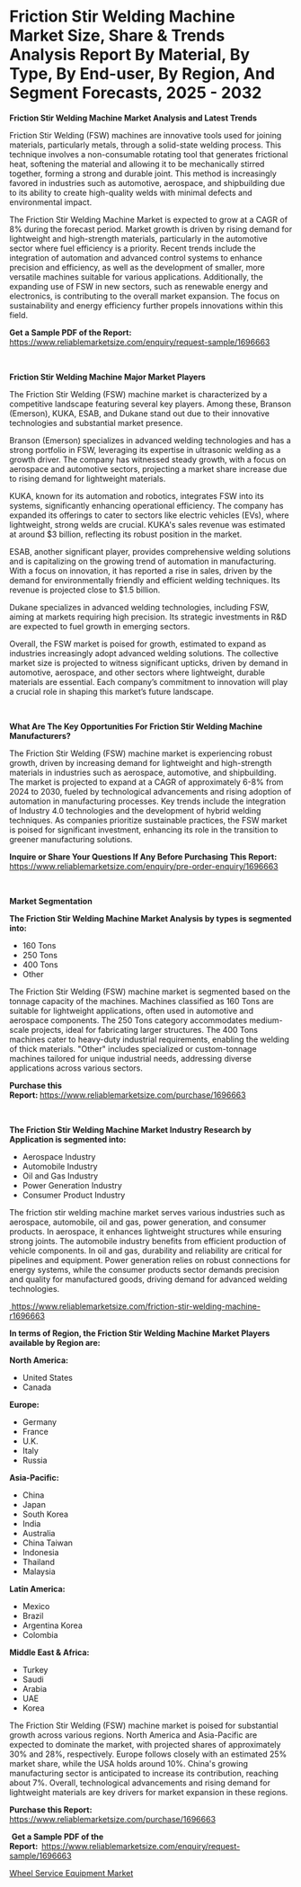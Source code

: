 <p><h1>Friction Stir Welding Machine Market Size, Share & Trends Analysis Report By Material, By Type, By End-user, By Region, And Segment Forecasts, 2025 - 2032</h1></p><p><strong>Friction Stir Welding Machine Market Analysis and Latest Trends</strong></p>
<p><p>Friction Stir Welding (FSW) machines are innovative tools used for joining materials, particularly metals, through a solid-state welding process. This technique involves a non-consumable rotating tool that generates frictional heat, softening the material and allowing it to be mechanically stirred together, forming a strong and durable joint. This method is increasingly favored in industries such as automotive, aerospace, and shipbuilding due to its ability to create high-quality welds with minimal defects and environmental impact.</p><p>The Friction Stir Welding Machine Market is expected to grow at a CAGR of 8% during the forecast period. Market growth is driven by rising demand for lightweight and high-strength materials, particularly in the automotive sector where fuel efficiency is a priority. Recent trends include the integration of automation and advanced control systems to enhance precision and efficiency, as well as the development of smaller, more versatile machines suitable for various applications. Additionally, the expanding use of FSW in new sectors, such as renewable energy and electronics, is contributing to the overall market expansion. The focus on sustainability and energy efficiency further propels innovations within this field.</p></p>
<p><strong>Get a Sample PDF of the Report:&nbsp;</strong> <a href="https://www.reliablemarketsize.com/enquiry/request-sample/1696663?utm_campaign=2457&utm_medium=2&utm_source=Github&utm_content=ia&utm_term=11042025&utm_id=friction-stir-welding-machine">https://www.reliablemarketsize.com/enquiry/request-sample/1696663</a></p>
<p>&nbsp;</p>
<p><strong>Friction Stir Welding Machine Major Market Players</strong></p>
<p><p>The Friction Stir Welding (FSW) machine market is characterized by a competitive landscape featuring several key players. Among these, Branson (Emerson), KUKA, ESAB, and Dukane stand out due to their innovative technologies and substantial market presence.</p><p>Branson (Emerson) specializes in advanced welding technologies and has a strong portfolio in FSW, leveraging its expertise in ultrasonic welding as a growth driver. The company has witnessed steady growth, with a focus on aerospace and automotive sectors, projecting a market share increase due to rising demand for lightweight materials.</p><p>KUKA, known for its automation and robotics, integrates FSW into its systems, significantly enhancing operational efficiency. The company has expanded its offerings to cater to sectors like electric vehicles (EVs), where lightweight, strong welds are crucial. KUKA's sales revenue was estimated at around $3 billion, reflecting its robust position in the market.</p><p>ESAB, another significant player, provides comprehensive welding solutions and is capitalizing on the growing trend of automation in manufacturing. With a focus on innovation, it has reported a rise in sales, driven by the demand for environmentally friendly and efficient welding techniques. Its revenue is projected close to $1.5 billion.</p><p>Dukane specializes in advanced welding technologies, including FSW, aiming at markets requiring high precision. Its strategic investments in R&D are expected to fuel growth in emerging sectors.</p><p>Overall, the FSW market is poised for growth, estimated to expand as industries increasingly adopt advanced welding solutions. The collective market size is projected to witness significant upticks, driven by demand in automotive, aerospace, and other sectors where lightweight, durable materials are essential. Each company’s commitment to innovation will play a crucial role in shaping this market’s future landscape.</p></p>
<p>&nbsp;</p>
<p><strong>What Are The Key Opportunities For Friction Stir Welding Machine Manufacturers?</strong></p>
<p><p>The Friction Stir Welding (FSW) machine market is experiencing robust growth, driven by increasing demand for lightweight and high-strength materials in industries such as aerospace, automotive, and shipbuilding. The market is projected to expand at a CAGR of approximately 6-8% from 2024 to 2030, fueled by technological advancements and rising adoption of automation in manufacturing processes. Key trends include the integration of Industry 4.0 technologies and the development of hybrid welding techniques. As companies prioritize sustainable practices, the FSW market is poised for significant investment, enhancing its role in the transition to greener manufacturing solutions.</p></p>
<p><strong>Inquire or Share Your Questions If Any Before Purchasing This Report:</strong> <a href="https://www.reliablemarketsize.com/enquiry/pre-order-enquiry/1696663?utm_campaign=2457&utm_medium=2&utm_source=Github&utm_content=ia&utm_term=11042025&utm_id=friction-stir-welding-machine">https://www.reliablemarketsize.com/enquiry/pre-order-enquiry/1696663</a></p>
<p>&nbsp;</p>
<p><strong>Market Segmentation</strong></p>
<p><strong>The Friction Stir Welding Machine Market Analysis by types is segmented into:</strong></p>
<p><ul><li>160 Tons</li><li>250 Tons</li><li>400 Tons</li><li>Other</li></ul></p>
<p><p>The Friction Stir Welding (FSW) machine market is segmented based on the tonnage capacity of the machines. Machines classified as 160 Tons are suitable for lightweight applications, often used in automotive and aerospace components. The 250 Tons category accommodates medium-scale projects, ideal for fabricating larger structures. The 400 Tons machines cater to heavy-duty industrial requirements, enabling the welding of thick materials. "Other" includes specialized or custom-tonnage machines tailored for unique industrial needs, addressing diverse applications across various sectors.</p></p>
<p><strong>Purchase this Report:&nbsp;</strong><a href="https://www.reliablemarketsize.com/purchase/1696663?utm_campaign=2457&utm_medium=2&utm_source=Github&utm_content=ia&utm_term=11042025&utm_id=friction-stir-welding-machine">https://www.reliablemarketsize.com/purchase/1696663</a></p>
<p>&nbsp;</p>
<p><strong>The Friction Stir Welding Machine Market Industry Research by Application is segmented into:</strong></p>
<p><ul><li>Aerospace Industry</li><li>Automobile Industry</li><li>Oil and Gas Industry</li><li>Power Generation Industry</li><li>Consumer Product Industry</li></ul></p>
<p><p>The friction stir welding machine market serves various industries such as aerospace, automobile, oil and gas, power generation, and consumer products. In aerospace, it enhances lightweight structures while ensuring strong joints. The automobile industry benefits from efficient production of vehicle components. In oil and gas, durability and reliability are critical for pipelines and equipment. Power generation relies on robust connections for energy systems, while the consumer products sector demands precision and quality for manufactured goods, driving demand for advanced welding technologies.</p></p>
<p><a href="https://www.reliablemarketsize.com/friction-stir-welding-machine-r1696663?utm_campaign=2457&utm_medium=2&utm_source=Github&utm_content=ia&utm_term=11042025&utm_id=friction-stir-welding-machine">&nbsp;https://www.reliablemarketsize.com/friction-stir-welding-machine-r1696663</a></p>
<p><strong>In terms of Region, the Friction Stir Welding Machine Market Players available by Region are:</strong></p>
<p>
    <p> <strong> North America: </strong>
        <ul>
            <li>United States</li>
            <li>Canada</li>
        </ul>
        </p> 
    <p> <strong> Europe: </strong>
        <ul>
            <li>Germany</li>
            <li>France</li>
            <li>U.K.</li>
            <li>Italy</li>
            <li>Russia</li>
        </ul>
        </p> 
    <p> <strong> Asia-Pacific: </strong>
        <ul>
            <li>China</li>
            <li>Japan</li>
            <li>South Korea</li>
            <li>India</li>
            <li>Australia</li>
            <li>China Taiwan</li>
            <li>Indonesia</li>
            <li>Thailand</li>
            <li>Malaysia</li>
        </ul>
        </p> 
    <p> <strong> Latin America: </strong>
        <ul>
            <li>Mexico</li>
            <li>Brazil</li>
            <li>Argentina Korea</li>
            <li>Colombia</li>
        </ul>
        </p> 
    <p> <strong> Middle East & Africa: </strong>
        <ul>
            <li>Turkey</li>
            <li>Saudi</li>
            <li>Arabia</li>
            <li>UAE</li>
            <li>Korea</li>
        </ul>
    </p>
    </p>
<p><p>The Friction Stir Welding (FSW) machine market is poised for substantial growth across various regions. North America and Asia-Pacific are expected to dominate the market, with projected shares of approximately 30% and 28%, respectively. Europe follows closely with an estimated 25% market share, while the USA holds around 10%. China's growing manufacturing sector is anticipated to increase its contribution, reaching about 7%. Overall, technological advancements and rising demand for lightweight materials are key drivers for market expansion in these regions.</p></p>
<p><strong>Purchase this Report: </strong><a href="https://www.reliablemarketsize.com/purchase/1696663?utm_campaign=2457&utm_medium=2&utm_source=Github&utm_content=ia&utm_term=11042025&utm_id=friction-stir-welding-machine">https://www.reliablemarketsize.com/purchase/1696663</a></p>
<p>&nbsp;<strong>Get a Sample PDF of the Report:&nbsp;&nbsp;</strong><a href="https://www.reliablemarketsize.com/enquiry/request-sample/1696663?utm_campaign=2457&utm_medium=2&utm_source=Github&utm_content=ia&utm_term=11042025&utm_id=friction-stir-welding-machine">https://www.reliablemarketsize.com/enquiry/request-sample/1696663</a></p>
<p><strong></strong></p>
<p><p><a href="https://github.com/saoneubeh8/Market-Research-Report-List-1/blob/main/wheel-service-equipment-market.md?utm_campaign=2457&utm_medium=2&utm_source=Github&utm_content=ia&utm_term=11042025&utm_id=friction-stir-welding-machine">Wheel Service Equipment Market</a></p></p>